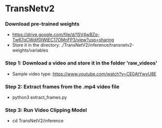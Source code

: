 # TransNetv2

### Download pre-trained weights
- https://drive.google.com/file/d/1SV4wBZq-Tw67qCWdjf0IWtEC17OMnFP3/view?usp=sharing
- Store it in the directory: ./TransNetV2/inference/transnetv2-weights/variables

### Step 1: Download a video and store it in the folder 'raw_videos'
- Sample video type: https://www.youtube.com/watch?v=CE0AtYwyU8E

### Step 2: Extract frames from the .mp4 video file
- python3 extract_frames.py

### Step 3: Run Video Clipping Model
- cd TransNetV2/inference
  
